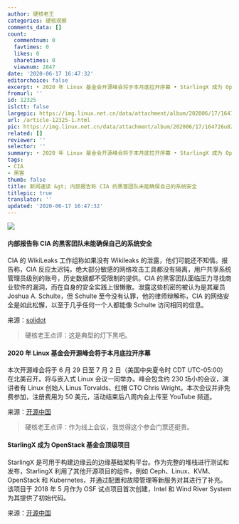 ```yaml
---
author: 硬核老王
categories: 硬核观察
comments_data: []
count:
  commentnum: 0
  favtimes: 0
  likes: 0
  sharetimes: 0
  viewnum: 2847
date: '2020-06-17 16:47:32'
editorchoice: false
excerpt: • 2020 年 Linux 基金会开源峰会将于本月底拉开序幕 • StarlingX 成为 OpenStack 基金会顶级项目
fromurl: ''
id: 12325
islctt: false
largepic: https://img.linux.net.cn/data/attachment/album/202006/17/164726u82a8868y53j3z3g.jpg
url: /article-12325-1.html
pic: https://img.linux.net.cn/data/attachment/album/202006/17/164726u82a8868y53j3z3g.jpg.thumb.jpg
related: []
reviewer: ''
selector: ''
summary: • 2020 年 Linux 基金会开源峰会将于本月底拉开序幕 • StarlingX 成为 OpenStack 基金会顶级项目
tags:
- CIA
- 黑客
thumb: false
title: 新闻速读 &gt; 内部报告称 CIA 的黑客团队未能确保自己的系统安全
titlepic: true
translator: ''
updated: '2020-06-17 16:47:32'
---
```


![](/data/attachment/album/202006/17/164726u82a8868y53j3z3g.jpg)


#### 内部报告称 CIA 的黑客团队未能确保自己的系统安全


CIA 的 WikiLeaks 工作组称如果没有 Wikileaks 的泄露，他们可能还不知情。报告称，CIA 反应太迟钝，绝大部分敏感的网络攻击工具都没有隔离，用户共享系统管理员级别的账号，历史数据都不受限制的提供。CIA 的黑客团队面临压力寻找商业软件的漏洞，而在自身的安全实践上很懒散。泄露这些机密的被认为是其雇员 Joshua A. Schulte，但 Schulte 至今没有认罪，他的律师辩解称，CIA 的网络安全是如此松懈，以至于几乎任何一个人都能像 Schulte 访问相同的信息。


来源：[solidot](https://www.solidot.org/story?sid=64685)



> 
> 硬核老王点评：这是典型的灯下黑吧。
> 
> 
> 


#### 2020 年 Linux 基金会开源峰会将于本月底拉开序幕


本次开源峰会将于 6 月 29 日至 7 月 2 日（美国中央夏令时 CDT UTC-05:00）在北美召开。将与嵌入式 Linux 会议一同举办。峰会包含约 230 场小的会议，演讲者有 Linux 创始人 Linus Torvalds、红帽 CTO Chris Wright。本次会议并非免费参加，注册费用为 50 美元，活动结束后八周内会上传至 YouTube 频道。


来源：[开源中国](https://www.oschina.net/news/116492/ossna-2020)



> 
> 硬核老王点评：作为线上会议，我觉得这个参会门票还挺贵。
> 
> 
> 


#### StarlingX 成为 OpenStack 基金会顶级项目


StarlingX 是可用于构建边缘云的边缘基础架构平台。作为完整的堆栈进行测试和发布，StarlingX 利用了其他开源项目的组件，例如 Ceph、Linux、KVM、OpenStack 和 Kubernetes，并通过配置和故障管理等新服务对其进行了补充。该项目于 2018 年 5 月作为 OSF 试点项目首次创建，Intel 和 Wind River System 为其提供了初始代码。


来源：[开源中国](https://www.oschina.net/news/116493/starlingx-osf-project-top-level)
